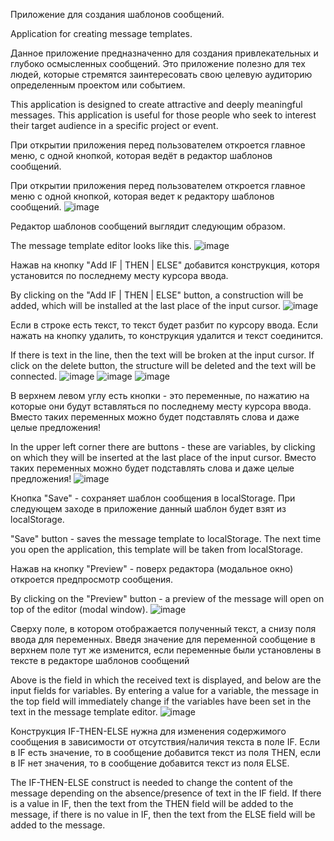 Приложение для создания шаблонов сообщений.

Application for creating message templates.


Данное приложение предназначенно для создания привлекательных и глубоко осмысленных сообщений. Это приложение полезно для тех людей, которые стремятся заинтересовать свою целевую аудиторию определенным проектом или событием.

This application is designed to create attractive and deeply meaningful messages. This application is useful for those people who seek to interest their target audience in a specific project or event.


При открытии приложения перед пользователем откроется главное меню, с одной кнопкой, которая ведёт в редактор шаблонов сообщений.

При открытии приложения перед пользователем откроется главное меню с одной кнопкой, которая ведет к редактору шаблонов сообщений.
![image](https://github.com/VVinland/Message_Template_Editor/assets/114589631/398f6385-4cd7-452d-bd74-32aaa7bf48b1)

Редактор шаблонов сообщений выглядит следующим образом.

The message template editor looks like this.
![image](https://github.com/VVinland/Message_Template_Editor/assets/114589631/9f348c9a-12b9-418c-b2e3-641fed355799)

Нажав на кнопку "Add IF | THEN | ELSE" добавится конструкция, которя установится по последнему месту курсора ввода.

By clicking on the "Add IF | THEN | ELSE" button, a construction will be added, which will be installed at the last place of the input cursor.
![image](https://github.com/VVinland/Message_Template_Editor/assets/114589631/256babde-6cb5-4ea9-9526-419c5b7480a4)

Если в строке есть текст, то текст будет разбит по курсору ввода. Если нажать на кнопку удалить, то конструкция удалится и текст соединится.

If there is text in the line, then the text will be broken at the input cursor. If click on the delete button, the structure will be deleted and the text will be connected.
![image](https://github.com/VVinland/Message_Template_Editor/assets/114589631/d85de8c0-0b89-4e1f-ac5b-cc51dcd459ae)
![image](https://github.com/VVinland/Message_Template_Editor/assets/114589631/41daeea9-bc3f-4c16-aedf-24f4a20a6208)
![image](https://github.com/VVinland/Message_Template_Editor/assets/114589631/8da63ae2-5748-4d4b-a8d8-d0b05438e48f)


В верхнем левом углу есть кнопки - это переменные, по нажатию на которые они будут вставляться по последнему месту курсора ввода. 
Вместо таких переменных можно будет подставлять слова и даже целые предложения!

In the upper left corner there are buttons - these are variables, by clicking on which they will be inserted at the last place of the input cursor.
Вместо таких переменных можно будет подставлять слова и даже целые предложения!
![image](https://github.com/VVinland/Message_Template_Editor/assets/114589631/8c1d43f0-fda8-4cb1-8e91-6069b7d5d8b6)

Кнопка "Save" - сохраняет шаблон сообщения в localStorage. При следующем заходе в приложение данный шаблон будет взят из localStorage.

"Save" button - saves the message template to localStorage. The next time you open the application, this template will be taken from localStorage.

Нажав на кнопку "Preview" - поверх редактора (модальное окно) откроется предпросмотр сообщения.

By clicking on the "Preview" button - a preview of the message will open on top of the editor (modal window).
![image](https://github.com/VVinland/Message_Template_Editor/assets/114589631/7657b493-45b3-4d7e-b0b2-798da28541b2)

Сверху поле, в котором отображается полученный текст, а снизу поля ввода для переменных. 
Введя значение для переменной сообщение в верхнем поле тут же изменится, если переменные были установлены в тексте в редакторе шаблонов сообщений

Above is the field in which the received text is displayed, and below are the input fields for variables.
By entering a value for a variable, the message in the top field will immediately change if the variables have been set in the text in the message template editor.
![image](https://github.com/VVinland/Message_Template_Editor/assets/114589631/9f08b0fb-8e44-4bca-9971-4d45c0d8cc02)

Конструкция IF-THEN-ELSE нужна для изменения содержимого сообщения в зависимости от отсутствия/наличия текста в поле IF.
Если в IF есть значение, то в сообщение добавится текст из поля THEN, если в IF нет значения, то в сообщение добавится текст из
поля ELSE.

The IF-THEN-ELSE construct is needed to change the content of the message depending on the absence/presence of text in the IF field.
If there is a value in IF, then the text from the THEN field will be added to the message,
if there is no value in IF, then the text from the ELSE field will be added to the message.







